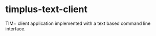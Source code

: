 # timplus-text-client
TIM+ client application implemented with a text based command line interface.
